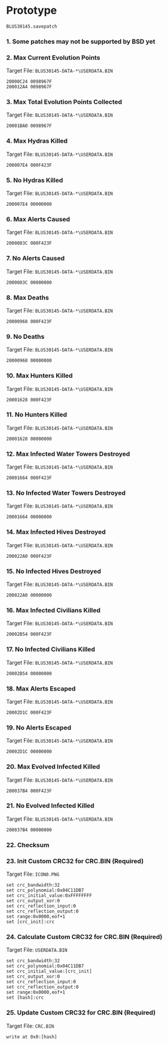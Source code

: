 #  Prototype 

`BLUS30145.savepatch`

### 1.  Some patches may not be supported by BSD yet
### 2. Max Current Evolution Points

Target File: `BLUS30145-DATA-*\USERDATA.BIN`

```
20000C24 0098967F
200012A4 0098967F
```

### 3. Max Total Evolution Points Collected

Target File: `BLUS30145-DATA-*\USERDATA.BIN`

```
20001BA0 0098967F
```

### 4. Max Hydras Killed

Target File: `BLUS30145-DATA-*\USERDATA.BIN`

```
200007E4 000F423F
```

### 5. No Hydras Killed

Target File: `BLUS30145-DATA-*\USERDATA.BIN`

```
200007E4 00000000
```

### 6. Max Alerts Caused

Target File: `BLUS30145-DATA-*\USERDATA.BIN`

```
2000083C 000F423F
```

### 7. No Alerts Caused

Target File: `BLUS30145-DATA-*\USERDATA.BIN`

```
2000083C 00000000
```

### 8. Max Deaths

Target File: `BLUS30145-DATA-*\USERDATA.BIN`

```
20000968 000F423F
```

### 9. No Deaths

Target File: `BLUS30145-DATA-*\USERDATA.BIN`

```
20000968 00000000
```

### 10. Max Hunters Killed

Target File: `BLUS30145-DATA-*\USERDATA.BIN`

```
20001628 000F423F
```

### 11. No Hunters Killed

Target File: `BLUS30145-DATA-*\USERDATA.BIN`

```
20001628 00000000
```

### 12. Max Infected Water Towers Destroyed

Target File: `BLUS30145-DATA-*\USERDATA.BIN`

```
20001664 000F423F
```

### 13. No Infected Water Towers Destroyed

Target File: `BLUS30145-DATA-*\USERDATA.BIN`

```
20001664 00000000
```

### 14. Max Infected Hives Destroyed

Target File: `BLUS30145-DATA-*\USERDATA.BIN`

```
200022A0 000F423F
```

### 15. No Infected Hives Destroyed

Target File: `BLUS30145-DATA-*\USERDATA.BIN`

```
200022A0 00000000
```

### 16. Max Infected Civilians Killed

Target File: `BLUS30145-DATA-*\USERDATA.BIN`

```
20002B54 000F423F
```

### 17. No Infected Civilians Killed

Target File: `BLUS30145-DATA-*\USERDATA.BIN`

```
20002B54 00000000
```

### 18. Max Alerts Escaped

Target File: `BLUS30145-DATA-*\USERDATA.BIN`

```
20002D1C 000F423F
```

### 19. No Alerts Escaped

Target File: `BLUS30145-DATA-*\USERDATA.BIN`

```
20002D1C 00000000
```

### 20. Max Evolved Infected Killed

Target File: `BLUS30145-DATA-*\USERDATA.BIN`

```
200037B4 000F423F
```

### 21. No Evolved Infected Killed

Target File: `BLUS30145-DATA-*\USERDATA.BIN`

```
200037B4 00000000
```

### 22.  Checksum
### 23. Init Custom CRC32 for CRC.BIN (Required)

Target File: `ICON0.PNG`

```
set crc_bandwidth:32
set crc_polynomial:0x04C11DB7
set crc_initial_value:0xFFFFFFFF
set crc_output_xor:0
set crc_reflection_input:0
set crc_reflection_output:0
set range:0x0000,eof+1
set [crc_init]:crc
```

### 24. Calculate Custom CRC32 for CRC.BIN (Required)

Target File: `USERDATA.BIN`

```
set crc_bandwidth:32
set crc_polynomial:0x04C11DB7
set crc_initial_value:[crc_init]
set crc_output_xor:0
set crc_reflection_input:0
set crc_reflection_output:0
set range:0x0000,eof+1
set [hash]:crc
```

### 25. Update Custom CRC32 for CRC.BIN (Required)

Target File: `CRC.BIN`

```
write at 0x0:[hash]
```

